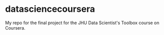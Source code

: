 # datasciencecoursera
My repo for the final project for the JHU Data Scientist's Toolbox course on Coursera.
